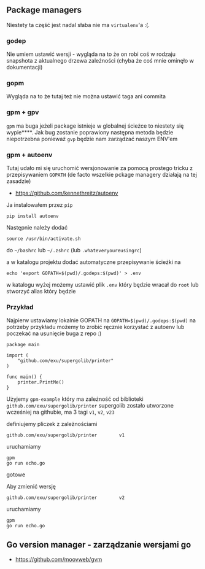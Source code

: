 ## Package managers

Niestety ta część jest nadal słaba nie ma `virtualenv`'a :(.

### godep

Nie umiem ustawić wersji - wygląda na to że on robi coś
w rodzaju snapshota z aktualnego drzewa zależności
(chyba że coś mnie ominęło w dokumentacji)

### gopm

Wygląda na to że tutaj też nie można ustawić taga ani commita


### gpm + gpv

`gpm` ma buga jeżeli package istnieje w globalnej ścieżce to niestety
się wypie****. Jak bug zostanie poprawiony następna metoda będzie
niepotrzebna ponieważ `gvp` będzie nam zarządzać naszym ENV'em

### gpm + autoenv

Tutaj udało mi się uruchomić wersjonowanie za pomocą prostego tricku
z przepisywaniem `GOPATH` (de facto wszelkie pckage managery działają
na tej zasadzie)

- https://github.com/kennethreitz/autoenv

Ja instalowałem przez `pip`
```
pip install autoenv
```

Następnie należy dodać
```
source /usr/bin/activate.sh
```

do `~/bashrc` lub `~/.zshrc` (lub `.whateveryoureusingrc`)

a w katalogu projektu dodać automatyczne przepisywanie ścieżki na
```
echo 'export GOPATH=$(pwd)/.godeps:$(pwd)' > .env
```

w katalogu wyżej możemy ustawić plik `.env` który będzie wracał do
`root` lub stworzyć alias który będzie


### Przykład

Najpierw ustawiamy lokalnie GOPATH na `GOPATH=$(pwd)/.godeps:$(pwd)`
na potrzeby przykładu możemy to zrobić ręcznie korzystać z autoenv
lub poczekać na usunięcie buga z repo :)

```
package main

import (
	"github.com/exu/supergolib/printer"
)

func main() {
	printer.PrintMe()
}

```


Użyjemy `gpm-example` który ma zależność od biblioteki `github.com/exu/supergolib/printer`
supergolib zostało utworzone wcześniej na githubie, ma 3 tagi `v1`, `v2`, `v23`

definiujemy pliczek z zależnościami

```
github.com/exu/supergolib/printer        v1
```

uruchamiamy
```
gpm
go run echo.go
```

gotowe

Aby zmienić wersję


```
github.com/exu/supergolib/printer        v2
```
uruchamiamy
```
gpm
go run echo.go
```



## Go version manager - zarządzanie wersjami go

- https://github.com/moovweb/gvm
